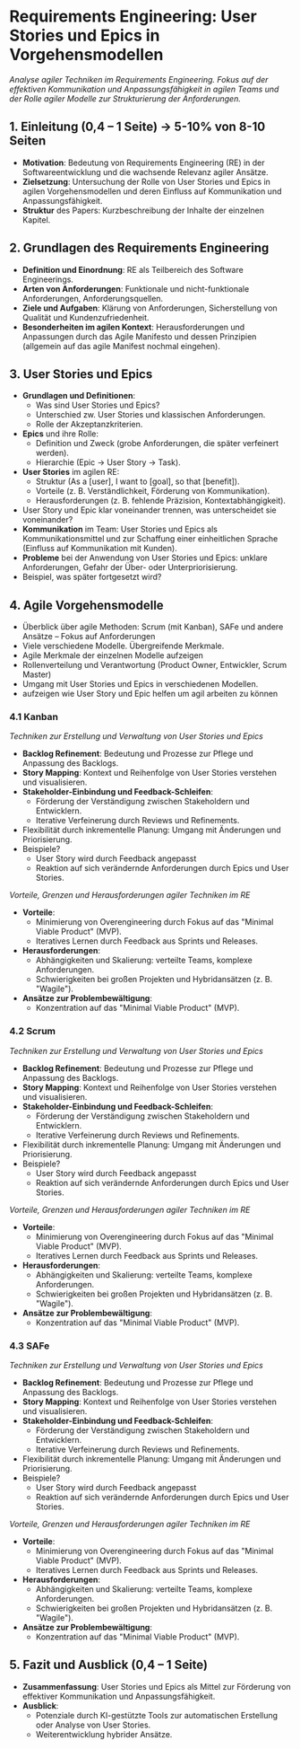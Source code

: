 # Requirements Engineering: User Stories und Epics in Vorgehensmodellen

*Analyse agiler Techniken im Requirements Engineering. Fokus auf der effektiven Kommunikation und Anpassungsfähigkeit in agilen Teams und der Rolle agiler Modelle zur Strukturierung der Anforderungen.*

## 1. Einleitung  (0,4 – 1 Seite) -> 5-10% von 8-10 Seiten
  - **Motivation**: Bedeutung von Requirements Engineering (RE) in der Softwareentwicklung und die wachsende Relevanz agiler Ansätze.
  - **Zielsetzung**: Untersuchung der Rolle von User Stories und Epics in agilen Vorgehensmodellen und deren Einfluss auf Kommunikation und Anpassungsfähigkeit.
  - **Struktur** des Papers: Kurzbeschreibung der Inhalte der einzelnen Kapitel.

## 2. Grundlagen des Requirements Engineering
  - **Definition und Einordnung**: RE als Teilbereich des Software Engineerings.
  - **Arten von Anforderungen**: Funktionale und nicht-funktionale Anforderungen, Anforderungsquellen.
  - **Ziele und Aufgaben**: Klärung von Anforderungen, Sicherstellung von Qualität und Kundenzufriedenheit.
  - **Besonderheiten im agilen Kontext**: Herausforderungen und Anpassungen durch das Agile Manifesto und dessen Prinzipien (allgemein auf das agile Manifest nochmal eingehen).

## 3. User Stories und Epics
  - **Grundlagen und Definitionen**:
    - Was sind User Stories und Epics?
    - Unterschied zw. User Stories und klassischen Anforderungen.
    - Rolle der Akzeptanzkriterien.
  - **Epics** und ihre Rolle:
    - Definition und Zweck (grobe Anforderungen, die später verfeinert werden).
    - Hierarchie (Epic -> User Story -> Task).
  - **User Stories** im agilen RE:
    - Struktur (As a [user], I want to [goal], so that [benefit]).
    - Vorteile (z. B. Verständlichkeit, Förderung von Kommunikation).
    - Herausforderungen (z. B. fehlende Präzision, Kontextabhängigkeit).
  - User Story und Epic klar voneinander trennen, was unterscheidet sie voneinander?
  - **Kommunikation** im Team: User Stories und Epics als Kommunikationsmittel und zur Schaffung einer einheitlichen Sprache (Einfluss auf Kommunikation mit Kunden).
  - **Probleme** bei der Anwendung von User Stories und Epics: unklare Anforderungen, Gefahr der Über- oder Unterpriorisierung.
  - Beispiel, was später fortgesetzt wird?

## 4. Agile Vorgehensmodelle
  - Überblick über agile Methoden: Scrum (mit Kanban), SAFe und andere Ansätze – Fokus auf Anforderungen
  - Viele verschiedene Modelle. Übergreifende Merkmale.
  - Agile Merkmale der einzelnen Modelle aufzeigen
  - Rollenverteilung und Verantwortung (Product Owner, Entwickler, Scrum Master)
  - Umgang mit User Stories und Epics in verschiedenen Modellen.
  - aufzeigen wie User Story und Epic helfen um agil arbeiten zu können

### 4.1 Kanban
*Techniken zur Erstellung und Verwaltung von User Stories und Epics*
  - **Backlog Refinement**: Bedeutung und Prozesse zur Pflege und Anpassung des Backlogs.
  - **Story Mapping**: Kontext und Reihenfolge von User Stories verstehen und visualisieren.
  - **Stakeholder-Einbindung und Feedback-Schleifen**:
    - Förderung der Verständigung zwischen Stakeholdern und Entwicklern.
    - Iterative Verfeinerung durch Reviews und Refinements.
  - Flexibilität durch inkrementelle Planung: Umgang mit Änderungen und Priorisierung.
  - Beispiele?
    - User Story wird durch Feedback angepasst
    - Reaktion auf sich verändernde Anforderungen durch Epics und User Stories.

*Vorteile, Grenzen und Herausforderungen agiler Techniken im RE*
  - **Vorteile**:
    - Minimierung von Overengineering durch Fokus auf das "Minimal Viable Product" (MVP).
    - Iteratives Lernen durch Feedback aus Sprints und Releases.
  - **Herausforderungen**:
    - Abhängigkeiten und Skalierung: verteilte Teams, komplexe Anforderungen.
    - Schwierigkeiten bei großen Projekten und Hybridansätzen (z. B. "Wagile").
  - **Ansätze zur Problembewältigung**:
    - Konzentration auf das "Minimal Viable Product" (MVP).

### 4.2 Scrum
*Techniken zur Erstellung und Verwaltung von User Stories und Epics*
  - **Backlog Refinement**: Bedeutung und Prozesse zur Pflege und Anpassung des Backlogs.
  - **Story Mapping**: Kontext und Reihenfolge von User Stories verstehen und visualisieren.
  - **Stakeholder-Einbindung und Feedback-Schleifen**:
    - Förderung der Verständigung zwischen Stakeholdern und Entwicklern.
    - Iterative Verfeinerung durch Reviews und Refinements.
  - Flexibilität durch inkrementelle Planung: Umgang mit Änderungen und Priorisierung.
  - Beispiele?
    - User Story wird durch Feedback angepasst
    - Reaktion auf sich verändernde Anforderungen durch Epics und User Stories.

*Vorteile, Grenzen und Herausforderungen agiler Techniken im RE*
  - **Vorteile**:
    - Minimierung von Overengineering durch Fokus auf das "Minimal Viable Product" (MVP).
    - Iteratives Lernen durch Feedback aus Sprints und Releases.
  - **Herausforderungen**:
    - Abhängigkeiten und Skalierung: verteilte Teams, komplexe Anforderungen.
    - Schwierigkeiten bei großen Projekten und Hybridansätzen (z. B. "Wagile").
  - **Ansätze zur Problembewältigung**:
    - Konzentration auf das "Minimal Viable Product" (MVP).

### 4.3 SAFe
*Techniken zur Erstellung und Verwaltung von User Stories und Epics*
  - **Backlog Refinement**: Bedeutung und Prozesse zur Pflege und Anpassung des Backlogs.
  - **Story Mapping**: Kontext und Reihenfolge von User Stories verstehen und visualisieren.
  - **Stakeholder-Einbindung und Feedback-Schleifen**:
    - Förderung der Verständigung zwischen Stakeholdern und Entwicklern.
    - Iterative Verfeinerung durch Reviews und Refinements.
  - Flexibilität durch inkrementelle Planung: Umgang mit Änderungen und Priorisierung.
  - Beispiele?
    - User Story wird durch Feedback angepasst
    - Reaktion auf sich verändernde Anforderungen durch Epics und User Stories.

*Vorteile, Grenzen und Herausforderungen agiler Techniken im RE*
  - **Vorteile**:
    - Minimierung von Overengineering durch Fokus auf das "Minimal Viable Product" (MVP).
    - Iteratives Lernen durch Feedback aus Sprints und Releases.
  - **Herausforderungen**:
    - Abhängigkeiten und Skalierung: verteilte Teams, komplexe Anforderungen.
    - Schwierigkeiten bei großen Projekten und Hybridansätzen (z. B. "Wagile").
  - **Ansätze zur Problembewältigung**:
    - Konzentration auf das "Minimal Viable Product" (MVP).

## 5. Fazit und Ausblick (0,4 – 1 Seite)
  - **Zusammenfassung**: User Stories und Epics als Mittel zur Förderung von effektiver Kommunikation und Anpassungsfähigkeit.
  - **Ausblick**:
    - Potenziale durch KI-gestützte Tools zur automatischen Erstellung oder Analyse von User Stories.
    - Weiterentwicklung hybrider Ansätze.
